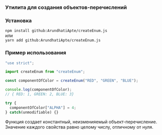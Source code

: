 ### Утилита для создания объектов-перечислений

### Установка

`npm install github:ArundhatiApte/createEnum.js`  
или  
`yarn add github:ArundhatiApte/createEnum.js`

### Пример использования

```js
"use strict";

import createEnum from "createEnum";

const componentOfColor = createEnum("RED", "GREEN", "BLUE");

console.log(componentOfColor);
// { RED: 1, GREEN: 2, BLUE: 3}

try {
  componentOfColor["ALPHA"] = 4;
} catch(unmodifiable) {}
```

Функция создает константный, неизменияемый объект-перечисление.
Значение каждого свойства равно целому числу, отличному от нуля.
